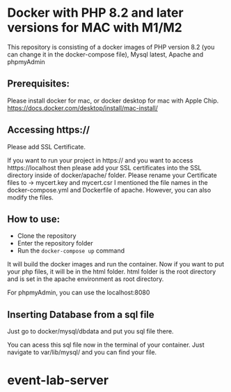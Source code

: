 # Docker with PHP 8.2 and later versions for MAC with M1/M2

This repository is consisting of a docker images of PHP version 8.2 (you can change it in the docker-compose file),
Mysql latest, Apache and phpmyAdmin


## Prerequisites:

Please install docker for mac, or docker desktop for mac with Apple Chip.
https://docs.docker.com/desktop/install/mac-install/

## Accessing https://

Please add SSL Certificate. 

If you want to run your project in https:// and you want to access htttps://localhost then please add your SSL certificates into the SSL directory inside of docker/apache/ folder.
Please rename your Certificate files to -> mycert.key and mycert.csr
I mentioned the file names in the docker-compose.yml and Dockerfile of apache. However, you can also modify the files.

## How to use:

- Clone the repository
- Enter the repository folder
- Run the `docker-compose up` command

It will build the docker images and run the container.
Now if you want to put your php files, it will be in the html folder. html folder is the root directory and is set in the apache environment as root directory.

For phpmyAdmin, you can use the localhost:8080

## Inserting Database from a sql file
Just go to docker/mysql/dbdata and put you sql file there.

You can acess this sql file now in the terminal of your container. Just navigate to var/lib/mysql/ and you can find your file.

# event-lab-server
